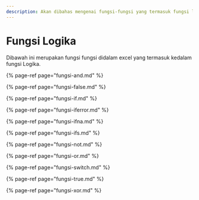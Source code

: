 ```yaml
---
description: Akan dibahas mengenai fungsi-fungsi yang termasuk fungsi logika.
---
```


# Fungsi Logika

Dibawah ini merupakan fungsi fungsi didalam excel yang termasuk kedalam fungsi Logika.

{% page-ref page="fungsi-and.md" %}

{% page-ref page="fungsi-false.md" %}

{% page-ref page="fungsi-if.md" %}

{% page-ref page="fungsi-iferror.md" %}

{% page-ref page="fungsi-ifna.md" %}

{% page-ref page="fungsi-ifs.md" %}

{% page-ref page="fungsi-not.md" %}

{% page-ref page="fungsi-or.md" %}

{% page-ref page="fungsi-switch.md" %}

{% page-ref page="fungsi-true.md" %}

{% page-ref page="fungsi-xor.md" %}

